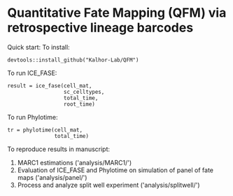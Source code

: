 # Quantitative Fate Mapping (QFM) via retrospective lineage barcodes

Quick start:
To install:
```
devtools::install_github("Kalhor-Lab/QFM")
```
To run ICE_FASE:
```
result = ice_fase(cell_mat,
                  sc_celltypes,
                  total_time,
                  root_time)
```
To run Phylotime:
```
tr = phylotime(cell_mat,
               total_time)
```

To reproduce results in manuscript:
  1. MARC1 estimations ('analysis/MARC1/')
  2. Evaluation of ICE_FASE and Phylotime on simulation of panel of fate maps ('analysis/panel/')
  3. Process and analyze split well experiment ('analysis/splitwell/')
